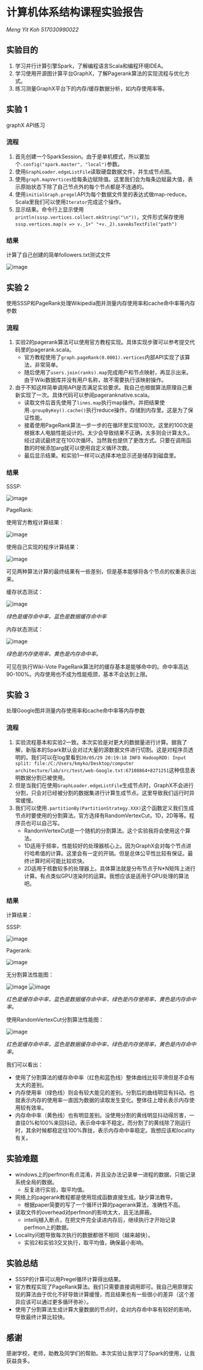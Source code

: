 # 计算机体系结构课程实验报告

*Meng Yit Koh 517030990022*

## 实验目的
1. 学习并行计算引擎Spark，了解编程语言Scala和编程环境IDEA。
2. 学习使用开源图计算平台GraphX，了解Pagerank算法的实现流程与优化方式。
3. 练习测量GraphX平台下的内存/缓存数据分析，如内存使用率等。

## 实验 1

graphX API练习

### 流程

1. 首先创建一个SparkSession。由于是单机模式，所以要加个```.config("spark.master", "local")```参数。
2. 使用```GraphLoader.edgeListFile```读取硬盘数据文件，并生成节点图。
3. 使用```graph.mapVertices```给每条边赋除值。这里我们会为每条边赋最大值，表示原始状态下除了自己节点外的每个节点都是不连通的。
4. 使用```initialGraph.pregel```API为每个数据文件里的表达式做map-reduce。Scala里我们可以使用```Iterator```完成这个操作。
5. 显示结果。命令行上显示使用```println(sssp.vertices.collect.mkString("\n"))```，文件形式保存使用```sssp.vertices.map(v => v._1+" "+v._2).saveAsTextFile("path")```

### 结果

计算了自己创建的简单followers.txt测试文件

![image](img/1ssspresult.PNG)

## 实验 2

使用SSSP和PageRank处理Wikipedia图并测量内存使用率和cache命中率等内存参数

### 流程

1. 实验2的pagerank算法可以使用官方教程实现。具体实现步骤可以参考提交代码里的pagerank.scala。
    - 官方教程使用了```graph.pageRank(0.0001).vertices```内部API实现了该算法，非常简单。
    - 随后使用了```users.join(ranks).map```完成用户和节点映射，再显示出来。由于Wiki数据库并没有用户名称，故不需要执行该映射操作。
2. 由于不知这样简单调用API是否满足实验要求。我自己也根据算法原理自己重新实现了一次。具体代码可以参阅pageranknative.scala。
    - 读取文件后首先使用了```lines.map```执行map操作。并把结果使用```.groupByKey().cache()```执行reduce操作，存储到内存里。这是为了保证性能。
    - 接着使用PageRank算法一步一步的在循环里实现100次。这里的100次是根据本人电脑性能设计的。太少会导致结果不正确，太多则会计算太久。经过调试最终定在100次循环。当然我也提供了更改方式。只要在调用函数的时候添加arg就可以使用自定义循环次数。
    - 最后显示结果。和实验1一样可以选择本地显示还是储存到磁盘里。

### 结果

SSSP: 

![image](img/2ssspresult.PNG)

PageRank:

使用官方教程计算结果：

![image](img/2pagerankresult.PNG)

使用自己实现的程序计算结果：

![image](img/2pageranknativeresult.PNG)

可见两种算法计算的最终结果有一些差别，但是基本能够将各个节点的权重表示出来。

缓存状态测试：

![image](img/2cache.PNG)

*绿色是缓存命中率，蓝色是数据缓存命中率*

内存状态测试：

![image](img/2memory.PNG)

*绿色是内存使用率，黄色是内存命中率。*

可见在执行Wiki-Vote PageRank算法时的缓存基本是能够命中的。命中率高达90-100%。内存使用也不成为性能瓶颈，基本不会达到上限。

## 实验 3

处理Google图并测量内存使用率和cache命中率等内存参数

### 流程
 
1. 实验流程基本和实验2一致。本次实验是对更大的数据量进行计算。据我了解，新版本的Spark默认会对过大量的源数据文件进行切割。这是对程序员透明的。我们可以在log里看到```20/05/29 20:19:18 INFO HadoopRDD: Input split: file:/C:/Users/kmyko/Desktop/computer architecture/lab/src/test/web-Google.txt:67108864+8271251```这种信息表明数据分割已被使用。
2. 但是当我们在使用```GraphLoader.edgeListFile```生成节点时，GraphX不会进行分割，只会对已经被分割的数据集进行计算生成节点。这里导致我们运行时异常缓慢。
3. 我们可以使用```.partitionBy(PartitionStrategy.XXX)```这个函数定义我们生成节点时要使用的分割算法。官方选择有RandomVertexCut，1D，2D等等。程序员也可以自己写。
    - RandomVertexCut是一个随机的分割算法。这个实验我将会使用这个算法。
    - 1D适用于频率，性能较好的处理器核心上。因为GraphX会对每个节点进行哈希值的计算。这里会有一定的开销。但是总体公平性比较有保证。最终计算时间可能比较欢快。
    - 2D适用于核数较多的处理器上。具体算法就是分布节点于N*N矩阵上进行计算。有点类似GPU渲染时的运算。我想应该是适用于GPU处理的算法吧。
 
### 结果

计算结果：

SSSP: 

![image](img/2ssspresult.PNG)

Pagerank:

![image](img/3pagerankresult.PNG)

无分割算法性能图：

![image](img/3pageranknopartition.PNG)
![image](img/3pageranknopartition2.PNG)

*红色是缓存命中率，蓝色是数据缓存命中率，绿色是内存使用率，黄色是内存命中率。*

使用RandomVertexCut分割算法性能图：

![image](img/3pagerankwithpartition2.PNG)

*红色是缓存命中率，蓝色是数据缓存命中率，绿色是内存使用率，黄色是内存命中率。*

我们可以看出：

- 使用了分割算法的缓存命中率（红色和蓝色线）整体曲线比较平滑但是不会有太大的差别。
- 内存使用率（绿色线）则会有较大能见的差别。分割后的曲线明显有抖动。也就表示内存的使用率一直因为数据的读取发生变化。整体往上增长表示内存使用较有效率。
- 内存命中率（黄色线）也有明显差别。没使用分割的黄线明显抖动得厉害，一直往0%和100%来回抖动，表示命中率不稳定。而分割了的黄线除了刚运行时，其余时候都稳定往100%靠拢，表示内存命中率稳定。我想应该和locality有关。

## 实验难题

- windows上的perfmon有点混淆，并且没办法记录单一进程的数据，只能记录系统全局的数据。
    - 反复进行实验，取平均值。
- 网络上的pagerank教程都是使用现成函数直接生成。缺少算法教导。
    - 根据paper简要的写了一个循环计算的pagerank算法，准确性不高。
- 读取文件的overhead对perfmon的影响太大，且无法屏蔽。
    - intellij植入断点，在把文件完全读进内存后，继续执行才开始记录perfmon上的数据。
- Locality问题导致每次执行的数据都很不相同（越来越快）。
    - 实验2和实验3交叉执行，取平均值，确保最小影响。

## 实验总结

- SSSP的计算可以用Pregel循环计算得出结果。
- 官方教程实现了PageRank算法。我们只需要直接调用即可。我自己用原理实现的算法由于优化不好导致计算缓慢，而且结果也有一些很小的差异（这个差异应该可以通过更多循环弥补）。
- 使用了分割算法生成计算大量数据的节点时，会对内存命中率有较好的影响，导致最终计算比较快。

## 感谢

感谢学校，老师，助教及同学们的帮助。本次实验让我学习了Spark的使用，让我获益良多。